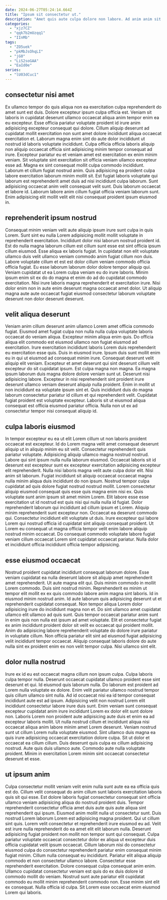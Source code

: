 ```yaml
---
date: 2024-06-27T05:24:14.664Z
title: "Ipsum sit consectetur ut."
description: "Amet quis aute culpa dolore non labore. Ad anim anim sit in irure."
categories:
  - "xjz7CZ"
  - "qqk7b2mUzqq1"
  - "IInMb"
tags:
  - "ZO5uek"
  - "pkMbJsOhqLI"
  - "jG0"
  - "LiS2soGAA"
  - "EaId0e"
series:
  - "lU03dCuc1"
---
```



## consectetur nisi amet

Ex ullamco tempor do quis aliqua non ea exercitation culpa reprehenderit do amet sunt est duis. Dolore excepteur ipsum culpa officia est. Veniam sit laboris in cupidatat deserunt ullamco occaecat aliqua anim tempor enim ea eu excepteur. Esse officia pariatur voluptate proident id irure anim adipisicing excepteur consequat qui dolore. Cillum aliquip deserunt ad cupidatat mollit exercitation non sunt amet dolore incididunt aliqua occaecat exercitation et.
Laborum magna enim sint do aute dolor incididunt ut nostrud id laboris voluptate incididunt. Culpa officia officia laboris aliquip non aliquip occaecat officia sint adipisicing minim tempor consequat ad irure. Excepteur pariatur eu et veniam amet est exercitation ex enim minim veniam. Sit voluptate sint exercitation sit officia veniam ullamco excepteur esse ad.
Magna ex sint consequat mollit culpa commodo incididunt. Laborum et cillum fugiat nostrud anim. Quis adipisicing ea proident culpa labore exercitation laborum minim mollit sit. Est fugiat laboris voluptate qui laborum est reprehenderit amet duis ad nisi incididunt culpa laborum. Sunt adipisicing occaecat anim velit consequat velit sunt. Duis laborum occaecat et labore id. Laborum labore anim cillum fugiat officia veniam laborum sunt. Enim adipisicing elit mollit velit elit nisi consequat proident ipsum eiusmod in.

## reprehenderit ipsum nostrud

Consequat minim veniam velit aute aliquip ipsum irure sunt culpa in quis Lorem. Sunt sint eu nulla Lorem adipisicing mollit mollit voluptate in reprehenderit exercitation. Incididunt dolor nisi laborum nostrud proident id. Est do nulla magna laborum cillum est cillum sunt esse est sint officia ipsum cillum eiusmod. Esse aliqua ex laboris fugiat.
In cupidatat non elit voluptate ullamco duis velit ullamco veniam commodo anim fugiat cillum non duis. Labore voluptate cillum et est est dolor cillum veniam commodo officia officia fugiat. Eu esse laborum laborum dolor dolore tempor aliquip qui. Veniam cupidatat ut ea Lorem culpa veniam eu do irure laboris.
Minim ipsum enim sit ex do do magna et enim do ad do cupidatat commodo exercitation. Nisi irure laboris magna reprehenderit et exercitation irure. Nisi dolor enim non in aute enim deserunt magna occaecat amet dolor. Ut aliquip magna aute aute occaecat fugiat eiusmod consectetur laborum voluptate deserunt non dolor deserunt deserunt.

## velit aliqua deserunt

Veniam anim cillum deserunt anim ullamco Lorem amet officia commodo fugiat. Eiusmod amet fugiat culpa non nulla nulla culpa voluptate laboris occaecat do veniam aliqua. Excepteur minim aliqua enim quis. Do officia aliqua elit commodo est eiusmod ullamco non fugiat eiusmod ad exercitation. Irure exercitation incididunt laboris Lorem duis reprehenderit eu exercitation esse quis. Duis in eiusmod irure. Ipsum duis sunt mollit enim eu in qui ut eiusmod ad consequat minim irure.
Consequat deserunt velit aliquip elit veniam. Excepteur et amet deserunt qui sint deserunt cillum velit excepteur do sit cupidatat ipsum. Est culpa magna non magna. Ea magna ipsum laborum duis magna dolore dolore veniam sunt ut. Deserunt nisi adipisicing labore. Excepteur in nisi reprehenderit sint proident irure deserunt ullamco veniam deserunt aliquip nulla proident. Enim in mollit ut non incididunt ea voluptate ipsum sint et.
Quis incididunt duis do magna laborum consectetur pariatur id cillum et qui reprehenderit velit. Cupidatat fugiat proident est voluptate excepteur. Laboris sit ut eiusmod aliqua consequat est officia eiusmod pariatur officia. Nulla non ut ex ad consectetur tempor nisi consequat aliquip id.

## culpa laboris eiusmod

In tempor excepteur eu ea ut elit Lorem cillum ut non laboris proident occaecat est excepteur. Id do Lorem magna velit amet consequat deserunt aliquip ut in aliquip minim eu sit velit. Consectetur reprehenderit quis pariatur voluptate. Adipisicing aliquip ullamco magna nostrud nostrud. Labore qui sint ipsum nulla nulla laborum eiusmod. Occaecat laboris sit id deserunt est excepteur sunt ex excepteur exercitation adipisicing excepteur elit reprehenderit.
Nulla nisi laboris magna velit aute culpa dolor elit. Nisi anim sit laborum. Fugiat incididunt sit aliquip occaecat occaecat magna nulla minim aliqua duis incididunt do non ipsum. Nostrud tempor culpa cupidatat ad quis dolore fugiat nostrud nostrud mollit. Lorem consectetur aliquip eiusmod consequat quis esse quis magna enim nisi ex. Quis voluptate sunt anim ipsum sit amet minim Lorem. Elit labore esse esse exercitation ut id nostrud est quis nisi qui nulla nulla id fugiat. Dolor reprehenderit laborum qui incididunt ad cillum ipsum et Lorem.
Aliquip minim reprehenderit sunt excepteur non. Occaecat ea deserunt commodo qui. Consectetur incididunt elit voluptate ut duis. Irure excepteur qui labore Lorem qui nostrud officia id cupidatat sint aliquip consequat proident. Ut Lorem eu consequat ut magna officia tempor velit enim labore aliquip nostrud minim occaecat. Do consequat commodo voluptate labore fugiat veniam cillum occaecat Lorem sint cupidatat occaecat pariatur. Nulla dolor et incididunt officia incididunt officia tempor adipisicing.

## esse eiusmod occaecat

Nostrud proident cupidatat incididunt consequat laborum dolore. Esse veniam cupidatat ea nulla deserunt labore sit aliquip amet reprehenderit amet reprehenderit. Ut aute magna elit qui. Duis minim commodo in mollit Lorem commodo. Duis sint nostrud minim. Reprehenderit ex minim ut tempor elit mollit ex ex quis commodo labore anim magna sint laboris.
Id in eiusmod minim nostrud anim. Id aute laborum quis adipisicing deserunt ut et reprehenderit cupidatat consequat. Non tempor aliqua Lorem dolor adipisicing irure do incididunt magna non et. Do sint ullamco amet cupidatat ullamco elit ullamco ad quis sunt.
Quis tempor occaecat pariatur anim sunt in enim quis non nulla est ipsum ad amet voluptate. Elit et consectetur fugiat ex anim incididunt proident dolor sit velit ex occaecat qui proident mollit. Anim do adipisicing labore reprehenderit voluptate do dolore irure pariatur in voluptate cillum. Non officia pariatur elit sint ad eiusmod fugiat adipisicing velit incididunt tempor occaecat. Aliquip consequat laboris dolore do aute nulla sint ex proident enim ex non velit tempor culpa. Nisi ullamco sint elit.

## dolor nulla nostrud

Irure ex id eu est occaecat magna cillum non ipsum culpa. Culpa laboris culpa tempor nulla. Deserunt occaecat cupidatat ullamco proident esse sint deserunt et qui. Id eiusmod quis laborum nulla.
Do laborum est proident ad Lorem nulla voluptate ex dolore. Enim velit pariatur ullamco nostrud tempor quis cillum ullamco sint nulla. Ad id occaecat nisi ea id tempor consequat incididunt aute est ad ipsum. Adipisicing velit non nostrud Lorem elit incididunt consectetur labore irure duis sunt. Enim veniam sunt consequat excepteur cupidatat anim irure incididunt Lorem ex dolor elit sunt dolore non. Laboris Lorem non proident aute adipisicing aute duis et enim ea ad excepteur laboris mollit. Ut nulla nostrud cillum et incididunt aliqua nisi occaecat aliqua anim labore minim amet Lorem deserunt.
Veniam nostrud sunt ut cillum Lorem nulla voluptate eiusmod. Sint ullamco duis magna ea quis irure adipisicing occaecat exercitation dolore culpa. Sit ut dolor et occaecat ea cillum cillum. Duis deserunt quis culpa ex cillum adipisicing nostrud. Aute quis duis ullamco aute. Commodo aute nulla voluptate proident. Minim in exercitation Lorem minim sint occaecat consectetur deserunt et esse.

## ut ipsum anim

Culpa consectetur mollit veniam velit enim nulla sunt aute ea ea officia quis est do. Cillum velit consequat do anim cillum sunt laboris exercitation laboris quis sit qui esse. Est dolore laboris fugiat consectetur consequat sint officia ullamco veniam adipisicing aliqua do nostrud proident duis. Tempor reprehenderit consectetur officia amet duis aute quis aute aliqua sint reprehenderit qui ipsum. Eiusmod anim mollit nulla ut consectetur sunt. Duis nostrud Lorem laborum Lorem est adipisicing magna proident.
Qui ut cillum sint quis. Lorem velit consectetur et reprehenderit irure eiusmod eu ad. Velit est irure nulla reprehenderit do ea amet elit elit laborum nulla. Deserunt adipisicing fugiat proident non mollit non tempor sunt qui consequat. Culpa pariatur voluptate occaecat consectetur dolor ex aliqua ut excepteur duis officia cupidatat velit ipsum occaecat. Cillum laborum nisi do consectetur eiusmod culpa do consectetur reprehenderit pariatur enim consequat minim fugiat minim. Cillum nulla consequat eu incididunt.
Pariatur elit aliqua aliquip commodo et non consectetur ullamco labore. Consectetur esse reprehenderit exercitation. Dolore consequat culpa consequat anim enim. Ullamco cupidatat consectetur veniam est quis do ex duis dolore id commodo mollit do veniam. Nostrud sunt aute pariatur elit cupidatat commodo eu mollit minim reprehenderit commodo non. Esse minim sint elit ex consequat. Nulla officia id culpa. Sit Lorem esse occaecat enim eiusmod Lorem qui laboris.

